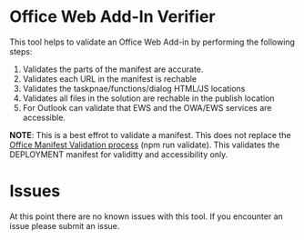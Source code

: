 ﻿# Office Web Add-In Verifier
 This tool helps to validate an Office Web Add-in by performing the following steps:
 1) Validates the parts of the manifest are accurate.
 2) Validates each URL in the manifest is rechable
 3) Validates the taskpnae/functions/dialog HTML/JS locations
 4) Validates all files in the solution are rechable in the publish location
 5) For Outlook can validate that EWS and the OWA/EWS services are accessible.

**NOTE**: This is a best effrot to validate a manifest. This does not replace the [Office Manifest Validation process](https://docs.microsoft.com/en-us/office/dev/add-ins/testing/troubleshoot-manifest) (npm run validate). This validates the DEPLOYMENT manifest for validitty and accessibility only.

# Issues
At this point there are no known issues with this tool.
If you encounter an issue please submit an issue.

